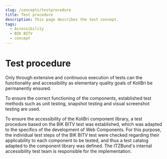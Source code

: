 ```yaml
---
slug: /concepts/testprocedure
title: Test procedure
description: This page describes the test concept.
tags:
  - Accessibility
  - BIK BITV
  - concept
---
```


# Test procedure

Only through extensive and continuous execution of tests can the functionality and accessibility as elementary quality goals of KoliBri be permanently ensured.

To ensure the correct functioning of the components, established test methods such as unit testing, snapshot testing and visual screenshot testing are used.

To ensure the accessibility of the KoliBri component library, a test procedure based on the BIK BITV test was established, which was adapted to the specifics of the development of Web Components. For this purpose, the individual test steps of the BIK BITV test were checked regarding their applicability to each component to be tested, and thus a test catalog adapted to the component library was defined. The ITZBund's internal accessibility test team is responsible for the implementation.
